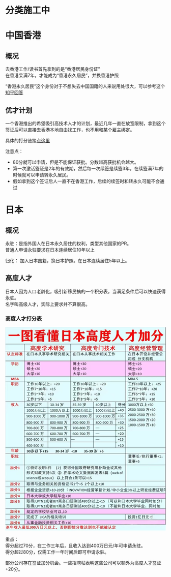 
# 分类施工中


# 中国香港

## 概况
去香港工作/读书首先拿到的是“香港居民身份证”  
在香港呆满7年，才能成为“香港永久居民”，并换香港护照

“香港永久居民”这个身份对于不想失去中国国籍的人来说用处很大，可以参考这个[知乎回答](https://www.zhihu.com/question/462421370/answer/2195778770)


## 优才计划

一个香港推出的希望吸引高技术人才的计划，最近几年一直在放宽限制，拿到这个签证后可以直接去香港本地自由找工作，也不用和某个雇主绑定。

具体的打分链接[点这里](https://www.immd.gov.hk/hks/services/visas/quality-migrant-admission/self-assessment-tool.html)

注意点：
- 80分就可以申请，但是不能保证获批。分数越高获批机会越大。
- 第一次激活签证是2年的有效期，然后每一次续签是续签3年，在续签满7年的时候就可以申请转永久居民。
- 假如拿到这个签证后人一直不在香港工作，后续的续签时和转永久可能不会通过

# 日本

## 概况

永驻：是指外国人在日本永久居住的权利，类型其他国家的PR。  
普通人申请永驻要求在日本连续居住10年以上

归化： 加入日本国籍，换日本护照。在日本连续居住5年以上。

## 高度人才
日本人因为人口老龄化，吸引新移民搞的一个积分表，当满足条件后可以快速获得永驻。  
名字叫高级人才，实际上要求并不算很高。  


### 高度人才打分表

![alt text](img/jp.png)

重点：  
得分超过70分，在工作三年后，且收入达到400万日元/年可申请永驻。  
得分超过80分，仅需工作一年时间后即可申请永驻。  

部分公司存在签证加分机会。一些招聘帖表明这些公司可以额外为高度人才签证+20分。




